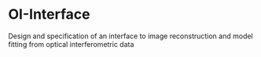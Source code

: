 # OI-Interface
Design and specification of an interface to image reconstruction and model fitting from optical interferometric data

